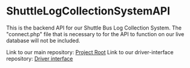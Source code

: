# ShuttleLogCollectionSystemAPI
This is the backend API for our Shuttle Bus Log Collection System. The "connect.php" file that is necessary to for the API to function on our live database will not be included.

Link to our main repository: [Project Root](https://github.com/kdesimini/Bus-Shuttle-Log-Collection-System)
Link to our driver-interface repository: [Driver interface](https://github.com/kdesimini/ShuttleLogCollectionSystemSourceCode)
